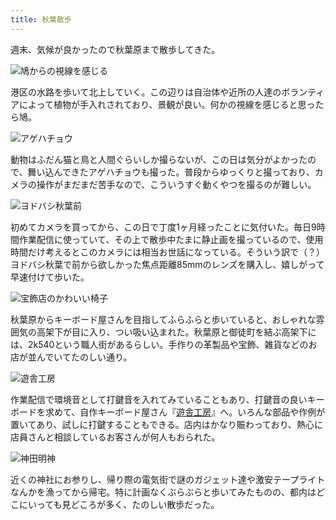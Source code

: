 ```yaml
---
title: 秋葉散歩
---
```

週末、気候が良かったので秋葉原まで散歩してきた。

![](https://lh4.googleusercontent.com/pgEGIXuwkOaHrR5J-bl5BEQsLn44gEaxhyBBkyq_mVI1XroO7ggSN6BExRgxr0pbGs5srTtESiMak_jN38rldV4dSBD7yVEIXWdAZphZ6fpyLz7awGq8iiXhWku22fhMNhGne1HlcM7tdlzGfR9I3aQ "鳩からの視線を感じる")

港区の水路を歩いて北上していく。この辺りは自治体や近所の人達のボランティアによって植物が手入れされており、景観が良い。何かの視線を感じると思ったら鳩。

![](https://lh6.googleusercontent.com/_YAFIV0YWXdHVhyqlR-CbjHX2s4zKEtx34I2kRUnXknKNIK6ALVNFtxhyYGzKr8SfAux-6GeSwZDVGFosXMRecwTIIlK9lmFby3M3S-9_XD-8tMBi7gjPqbtmFqsBdKB87V0WZad2e_76criwP552fM "アゲハチョウ")

動物はふだん猫と鳥と人間ぐらいしか撮らないが、この日は気分がよかったので、舞い込んできたアゲハチョウも撮った。普段からゆっくりと撮っており、カメラの操作がまだまだ苦手なので、こういうすぐ動くやつを撮るのが難しい。

![](https://lh6.googleusercontent.com/feMl-2bhvEPdYQzMhi5yANYSih6ny0C5U5WzpbUeoAZrSh4JZ4AI8b6k0IpxBNFQdBPCAhUs7NMSc42UtV1AEYhcv1NqFa6GMo3GrAgc5ooraHoc3uV6g5RHak5e5z0sQ-zJ-DrBZ8E3U1ssQk6RfWE "ヨドバシ秋葉前")

初めてカメラを買ってから、この日で丁度1ヶ月経ったことに気付いた。毎日9時間作業配信に使っていて、その上で散歩中たまに静止画を撮っているので、使用時間だけ考えるとこのカメラには相当お世話になっている。そういう訳で（？）ヨドバシ秋葉で前から欲しかった焦点距離85mmのレンズを購入し、嬉しがって早速付けて歩いた。

![](https://lh4.googleusercontent.com/6cDo2DTxyD431NzlDppgdZL2OAsjglcmRnKJprOZ6uAWeXzuRXVt0Ga0HWT73qxu4cg20MknXFazxYLXlBxt4htqPZv5POAFxYAmtKOi3IXOxnId_17aXWGx6knTY4Tq2sxT5bw9PvJzaMtJr1yldIY "宝飾店のかわいい椅子")

秋葉原からキーボード屋さんを目指してふらふらと歩いていると、おしゃれな雰囲気の高架下が目に入り、つい吸い込まれた。秋葉原と御徒町を結ぶ高架下には、2k540という職人街があるらしい。手作りの革製品や宝飾、雑貨などのお店が並んでいてたのしい通り。

![](https://lh4.googleusercontent.com/snNJkYle0Qc1Lh5xnB3NHm8hUPjSjxbVIe-Fh8EF_yOFIDRJKN5GBveVebUtU2L1XXBwwdUDx0h2pt0y67uPaQT31mXpeVF7SaM_6PbdVxjxDbIJvEejFJuG053K5ZSeOy4bVtBt69a_uoXVb2nB4vk "遊舎工房")

作業配信で環境音として打鍵音を入れてみていることもあり、打鍵音の良いキーボードを求めて、自作キーボード屋さん『[遊舎工房](https://yushakobo.jp/)』へ。いろんな部品や作例が置いてあり、試しに打鍵することもできる。店内はかなり賑わっており、熱心に店員さんと相談しているお客さんが何人もおられた。

![](https://lh3.googleusercontent.com/1OkaTWv_5dUTrQDQ17mDIGTqdEINHa_o6X9LQE3nH7Ix2KNcN_7BUF4CwxC4l2FuND36y6LtDtk5nS13gXXSh6EEZl4rAN3wJ5mB7t70YbquCrE7e12YyBO9Kjw0h5cDYqD6XvT92QSmr534hCCg80Q "神田明神")

近くの神社にお参りし、帰り際の電気街で謎のガジェット達や激安テープライトなんかを漁ってから帰宅。特に計画なくぶらぶらと歩いてみたものの、都内はどこにいっても見どころが多く、たのしい散歩だった。

